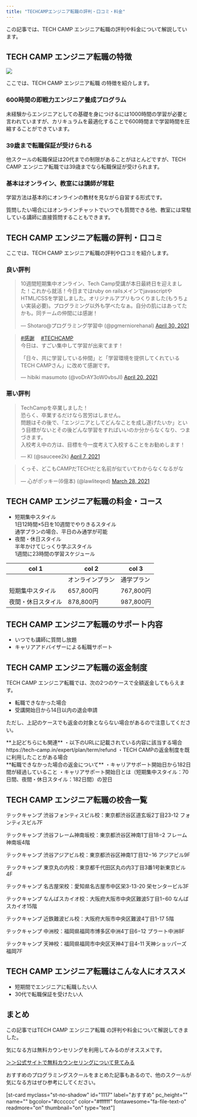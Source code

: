```yaml
---
title: "TECHCAMPエンジニア転職の評判・口コミ・料金"
---
```

この記事では、TECH CAMP エンジニア転職の評判や料金について解説しています。

TECH CAMP エンジニア転職の特徴
--------------------

![](https://motoppe.net/wp-content/uploads/2021/05/techcamp.png)

ここでは、TECH CAMP エンジニア転職 の特徴を紹介します。

### 600時間の即戦力エンジニア養成プログラム

未経験からエンジニアとしての基礎を身につけるには1000時間の学習が必要と言われていますが、カリキュラムを最適化することで600時間まで学習時間を圧縮することができています。

### 39歳まで転職保証が受けられる

他スクールの転職保証は20代までの制限があることがほとんどですが、TECH CAMP エンジニア転職では39歳までなら転職保証が受けられます。

### 基本はオンライン、教室には講師が常駐

学習方法は基本的にオンラインの教材を見ながら自習する形式です。

質問したい場合にはオンラインチャットでいつでも質問できる他、教室には常駐している講師に直接質問することもできます。

TECH CAMP エンジニア転職の評判・口コミ
------------------------

ここでは、TECH CAMP エンジニア転職の評判や口コミを紹介します。

### 良い評判

> 10週間短期集中オンライン、Tech Camp受講が本日最終日を迎えました！これから就活！今日まではruby on railsメインでjavascriptやHTML/CSSを学習しました。オリジナルアプリもつくりました(もうちょい実装必要)。プログラミング以外も学べたなぁ。自分の肌にはあってたかも。同チームの仲間には感謝！
>
> — Shotaro@プログラミング学習中 (@pgmerniorehanal) [April 30, 2021](https://twitter.com/pgmerniorehanal/status/1388105621430423553?ref_src=twsrc%5Etfw)

> [\#感謝](https://twitter.com/hashtag/%E6%84%9F%E8%AC%9D?src=hash&ref_src=twsrc%5Etfw)　 [\#TECHCAMP](https://twitter.com/hashtag/TECHCAMP?src=hash&ref_src=twsrc%5Etfw)  
> 今日は、すごい集中して学習が出来てます！
>
> 「日々、共に学習している仲間」と「学習環境を提供してくれているTECH CAMPさん」に改めて感謝です。
>
> — hibiki masumoto (@voDrAY3oW0vbsJI) [April 20, 2021](https://twitter.com/voDrAY3oW0vbsJI/status/1384339926087467010?ref_src=twsrc%5Etfw)

### 悪い評判

> TechCampを卒業しました！  
> 恐らく、卒業するだけなら苦労はしません。  
> 問題はその後で、「エンジニアとしてどんなことを成し遂げたいか」という目標がないとその後どんな学習をすればいいのか分からなくなり、つまづきます。  
> 入校考え中の方は、目標を今一度考えて入校することをお勧めします！
>
> — KI (@sauceee2k) [April 7, 2021](https://twitter.com/sauceee2k/status/1379699622956855302?ref_src=twsrc%5Etfw)

> くっそ、どこもCAMPだTECHだと名前が似ていてわからなくなるがな
>
> — 心がポッキー(6億本) (@lawliteqed) [March 28, 2021](https://twitter.com/lawliteqed/status/1376069654234374152?ref_src=twsrc%5Etfw)

TECH CAMP エンジニア転職の料金・コース
------------------------

* 短期集中スタイル  
    1日12時間×5日を10週間でやりきるスタイル  
    通学プランの場合、平日のみ通学が可能
* 夜間・休日スタイル  
    半年かけてじっくり学ぶスタイル  
    1週間に23時間の学習スケジュール

col 1     | col 2    | col 3   
--------- | -------- | --------
          | オンラインプラン | 通学プラン   
短期集中スタイル  | 657,800円 | 767,800円
夜間・休日スタイル | 878,800円 | 987,800円

TECH CAMP エンジニア転職のサポート内容
------------------------

* いつでも講師に質問し放題
* キャリアアドバイザーによる転職サポート

TECH CAMP エンジニア転職の返金制度
----------------------

TECH CAMP エンジニア転職では、次の2つのケースで全額返金してもらえます。

* 転職できなかった場合
* 受講開始日から14日以内の退会申請

ただし、上記のケースでも返金の対象とならない場合があるので注意してください。

<div class="redbox">
    **上記どちらにも関連**  
    ・以下のURLに記載されている内容に該当する場合  
    https://tech-camp.in/expert/plan/term/refund  
    ・TECH CAMPの返金制度を既に利用したことがある場合
</div>

<div class="redbox">
    **転職できなかった場合の返金について**  
    ・キャリアサポート開始日から182日間が経過していること  
    ・キャリアサポート開始日とは（短期集中スタイル：70日間、夜間・休日スタイル：182日間）の翌日
</div>

TECH CAMP エンジニア転職の校舎一覧
----------------------

テックキャンプ 渋谷フォンティスビル校：東京都渋谷区道玄坂2丁目23-12 フォンティスビル7F

テックキャンプ 渋谷フレーム神南坂校：東京都渋谷区神南1丁目18−2 フレーム神南坂4階

テックキャンプ 渋谷アジアビル校：東京都渋谷区神南1丁目12−16 アジアビル9F

テックキャンプ 東京丸の内校：東京都千代田区丸の内3丁目3番1号新東京ビル4F

テックキャンプ 名古屋栄校：愛知県名古屋市中区栄3-13-20 栄センタービル3F

テックキャンプ なんばスカイオ校：大阪府大阪市中央区難波5丁目1−60 なんばスカイオ15階

テックキャンプ 近鉄難波ビル校：大阪府大阪市中央区難波4丁目1-17 5階

テックキャンプ 中洲校：福岡県福岡市博多区中洲4丁目6−12 プラート中洲8F

テックキャンプ 天神校：福岡県福岡市中央区天神4丁目4-11 天神ショッパーズ福岡7F

TECH CAMP エンジニア転職はこんな人にオススメ
---------------------------

* 短期間でエンジニアに転職したい人
* 30代で転職保証を受けたい人

まとめ
---

この記事ではTECH CAMP エンジニア転職 の評判や料金について解説してきました。

気になる方は無料カウンセリングを利用してみるのがオススメです。

[＞＞公式サイトで無料カウンセリングについて見てみる](https://t.felmat.net/fmcl?ak=B10546.1.S280981.I756445)

おすすめのプログラミングスクールをまとめた記事もあるので、他のスクールが気になる方はぜひ参考にしてください。

[st-card myclass="st-no-shadow" id="1117" label="おすすめ" pc_height="" name="" bgcolor="#cccccc" color="#ffffff" fontawesome="fa-file-text-o" readmore="on" thumbnail="on" type="text"]